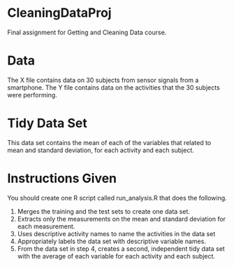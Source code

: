 # CleaningDataProj
Final assignment for Getting and Cleaning Data course.
# Data
The X file contains data on 30 subjects from sensor signals from a smartphone. The Y file contains data on the activities that the 30 subjects were performing.
# Tidy Data Set
This data set contains the mean of each of the variables that related to mean and standard deviation, for each activity and each subject.
# Instructions Given
You should create one R script called run_analysis.R that does the following.

1. Merges the training and the test sets to create one data set.
2. Extracts only the measurements on the mean and standard deviation for each measurement.
3. Uses descriptive activity names to name the activities in the data set
4. Appropriately labels the data set with descriptive variable names.
5. From the data set in step 4, creates a second, independent tidy data set with the average of each variable for each activity and each subject.

